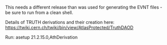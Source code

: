 This needs a different release than was used for generating the EVNT files - be sure to run from a clean shell.

Details of TRUTH derivations and their creation here: https://twiki.cern.ch/twiki/bin/view/AtlasProtected/TruthDAOD

Run:
asetup 21.2.15.0,AthDerivation
